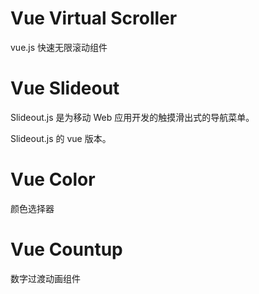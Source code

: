 

# Vue Virtual Scroller

vue.js 快速无限滚动组件


# Vue Slideout

Slideout.js 是为移动 Web 应用开发的触摸滑出式的导航菜单。

Slideout.js 的 vue 版本。


# Vue Color

颜色选择器

# Vue Countup

数字过渡动画组件


